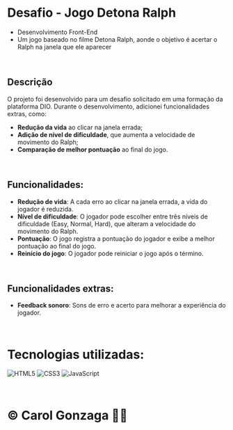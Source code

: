 # Desafio - Jogo Detona Ralph
- Desenvolvimento Front-End
- Um jogo baseado no filme Detona Ralph, aonde o objetivo é acertar o Ralph na janela que ele aparecer

<br/>

## Descrição
O projeto foi desenvolvido para um desafio solicitado em uma formação da plataforma DIO. Durante o desenvolvimento, adicionei funcionalidades extras, como:

- **Redução da vida** ao clicar na janela errada;
- **Adição de nível de dificuldade**, que aumenta a velocidade de movimento do Ralph;
- **Comparação de melhor pontuação** ao final do jogo.

<br/>

## Funcionalidades:
- **Redução de vida**: A cada erro ao clicar na janela errada, a vida do jogador é reduzida.
- **Nível de dificuldade**: O jogador pode escolher entre três níveis de dificuldade (Easy, Normal, Hard), que alteram a velocidade do movimento do Ralph.
- **Pontuação**: O jogo registra a pontuação do jogador e exibe a melhor pontuação ao final do jogo.
- **Reinício do jogo**: O jogador pode reiniciar o jogo após o término.

<br/>

## Funcionalidades extras:
- **Feedback sonoro**: Sons de erro e acerto para melhorar a experiência do jogador.

<br/>

# Tecnologias utilizadas:
![HTML5](https://img.shields.io/badge/html5-%23E34F26.svg?style=flat&logo=html5&logoColor=white) 
![CSS3](https://img.shields.io/badge/css3-%231572B6.svg?style=flat&logo=css3&logoColor=white)
![JavaScript](https://img.shields.io/badge/javascript-%23323330.svg?style=flat&logo=javascript&logoColor=%23F7DF1E)

<br/>
  
# © Carol Gonzaga 🏳️‍🌈

